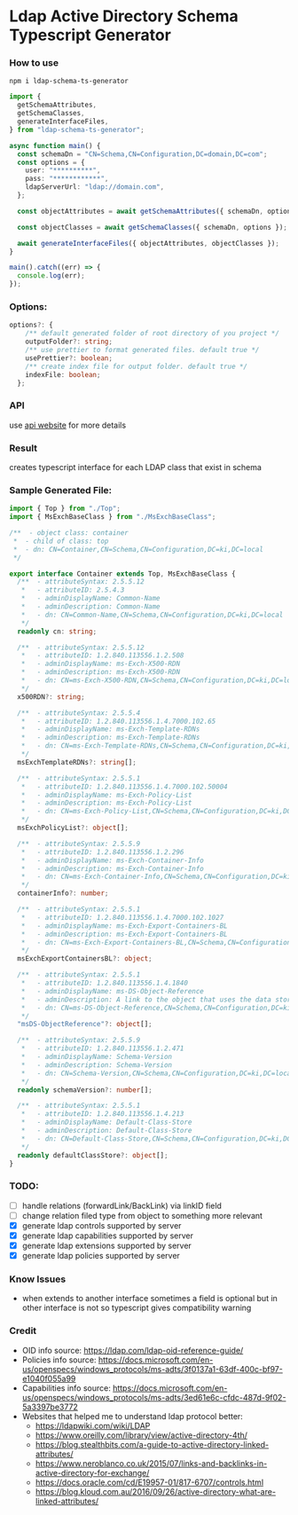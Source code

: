 # Ldap Active Directory Schema Typescript Generator

### How to use

```
npm i ldap-schema-ts-generator
```

```ts
import {
  getSchemaAttributes,
  getSchemaClasses,
  generateInterfaceFiles,
} from "ldap-schema-ts-generator";

async function main() {
  const schemaDn = "CN=Schema,CN=Configuration,DC=domain,DC=com";
  const options = {
    user: "**********",
    pass: "************",
    ldapServerUrl: "ldap://domain.com",
  };

  const objectAttributes = await getSchemaAttributes({ schemaDn, options });

  const objectClasses = await getSchemaClasses({ schemaDn, options });

  await generateInterfaceFiles({ objectAttributes, objectClasses });
}

main().catch((err) => {
  console.log(err);
});
```

### Options:

```ts
options?: {
    /** default generated folder of root directory of you project */
    outputFolder?: string;
    /** use prettier to format generated files. default true */
    usePrettier?: boolean;
    /** create index file for output folder. default true */
    indexFile: boolean;
  };

```

### API

use [api website](https://saostad.github.io/ldap-schema-ts-generator/modules/_index_.html) for more details

### Result

creates typescript interface for each LDAP class that exist in schema

### Sample Generated File:

```ts Account.ts
import { Top } from "./Top";
import { MsExchBaseClass } from "./MsExchBaseClass";

/**  - object class: container
 *  - child of class: top
 *  - dn: CN=Container,CN=Schema,CN=Configuration,DC=ki,DC=local
 */

export interface Container extends Top, MsExchBaseClass {
  /**  - attributeSyntax: 2.5.5.12
   *   - attributeID: 2.5.4.3
   *   - adminDisplayName: Common-Name
   *   - adminDescription: Common-Name
   *   - dn: CN=Common-Name,CN=Schema,CN=Configuration,DC=ki,DC=local
   */
  readonly cn: string;

  /**  - attributeSyntax: 2.5.5.12
   *   - attributeID: 1.2.840.113556.1.2.508
   *   - adminDisplayName: ms-Exch-X500-RDN
   *   - adminDescription: ms-Exch-X500-RDN
   *   - dn: CN=ms-Exch-X500-RDN,CN=Schema,CN=Configuration,DC=ki,DC=local
   */
  x500RDN?: string;

  /**  - attributeSyntax: 2.5.5.4
   *   - attributeID: 1.2.840.113556.1.4.7000.102.65
   *   - adminDisplayName: ms-Exch-Template-RDNs
   *   - adminDescription: ms-Exch-Template-RDNs
   *   - dn: CN=ms-Exch-Template-RDNs,CN=Schema,CN=Configuration,DC=ki,DC=local
   */
  msExchTemplateRDNs?: string[];

  /**  - attributeSyntax: 2.5.5.1
   *   - attributeID: 1.2.840.113556.1.4.7000.102.50004
   *   - adminDisplayName: ms-Exch-Policy-List
   *   - adminDescription: ms-Exch-Policy-List
   *   - dn: CN=ms-Exch-Policy-List,CN=Schema,CN=Configuration,DC=ki,DC=local
   */
  msExchPolicyList?: object[];

  /**  - attributeSyntax: 2.5.5.9
   *   - attributeID: 1.2.840.113556.1.2.296
   *   - adminDisplayName: ms-Exch-Container-Info
   *   - adminDescription: ms-Exch-Container-Info
   *   - dn: CN=ms-Exch-Container-Info,CN=Schema,CN=Configuration,DC=ki,DC=local
   */
  containerInfo?: number;

  /**  - attributeSyntax: 2.5.5.1
   *   - attributeID: 1.2.840.113556.1.4.7000.102.1027
   *   - adminDisplayName: ms-Exch-Export-Containers-BL
   *   - adminDescription: ms-Exch-Export-Containers-BL
   *   - dn: CN=ms-Exch-Export-Containers-BL,CN=Schema,CN=Configuration,DC=ki,DC=local
   */
  msExchExportContainersBL?: object;

  /**  - attributeSyntax: 2.5.5.1
   *   - attributeID: 1.2.840.113556.1.4.1840
   *   - adminDisplayName: ms-DS-Object-Reference
   *   - adminDescription: A link to the object that uses the data stored in the object that contains this attribute.
   *   - dn: CN=ms-DS-Object-Reference,CN=Schema,CN=Configuration,DC=ki,DC=local
   */
  "msDS-ObjectReference"?: object[];

  /**  - attributeSyntax: 2.5.5.9
   *   - attributeID: 1.2.840.113556.1.2.471
   *   - adminDisplayName: Schema-Version
   *   - adminDescription: Schema-Version
   *   - dn: CN=Schema-Version,CN=Schema,CN=Configuration,DC=ki,DC=local
   */
  readonly schemaVersion?: number[];

  /**  - attributeSyntax: 2.5.5.1
   *   - attributeID: 1.2.840.113556.1.4.213
   *   - adminDisplayName: Default-Class-Store
   *   - adminDescription: Default-Class-Store
   *   - dn: CN=Default-Class-Store,CN=Schema,CN=Configuration,DC=ki,DC=local
   */
  readonly defaultClassStore?: object[];
}
```

### TODO:

- [ ] handle relations (forwardLink/BackLink) via linkID field
- [ ] change relation filed type from object to something more relevant
- [x] generate ldap controls supported by server
- [x] generate ldap capabilities supported by server
- [x] generate ldap extensions supported by server
- [x] generate ldap policies supported by server

### Know Issues

- when extends to another interface sometimes a field is optional but in other interface is not so typescript gives compatibility warning

### Credit

- OID info source: https://ldap.com/ldap-oid-reference-guide/
- Policies info source: https://docs.microsoft.com/en-us/openspecs/windows_protocols/ms-adts/3f0137a1-63df-400c-bf97-e1040f055a99
- Capabilities info source: https://docs.microsoft.com/en-us/openspecs/windows_protocols/ms-adts/3ed61e6c-cfdc-487d-9f02-5a3397be3772
- Websites that helped me to understand ldap protocol better:
  - https://ldapwiki.com/wiki/LDAP
  - https://www.oreilly.com/library/view/active-directory-4th/
  - https://blog.stealthbits.com/a-guide-to-active-directory-linked-attributes/
  - https://www.neroblanco.co.uk/2015/07/links-and-backlinks-in-active-directory-for-exchange/
  - https://docs.oracle.com/cd/E19957-01/817-6707/controls.html
  - https://blog.kloud.com.au/2016/09/26/active-directory-what-are-linked-attributes/
